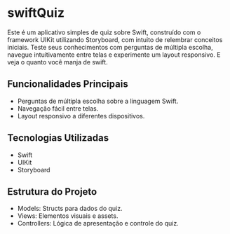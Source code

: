 # swiftQuiz
Este é um aplicativo simples de quiz sobre Swift, construído com o framework UIKit utilizando Storyboard, com intuito de relembrar conceitos iniciais. Teste seus conhecimentos com perguntas de múltipla escolha, navegue intuitivamente entre telas e experimente um layout responsivo. E veja o quanto você manja de swift.

## Funcionalidades Principais

- Perguntas de múltipla escolha sobre a linguagem Swift.
- Navegação fácil entre telas.
- Layout responsivo a diferentes dispositivos.

## Tecnologias Utilizadas

- Swift
- UIKit
- Storyboard

## Estrutura do Projeto

- Models: Structs para dados do quiz.
- Views: Elementos visuais e assets.
- Controllers: Lógica de apresentação e controle do quiz.
